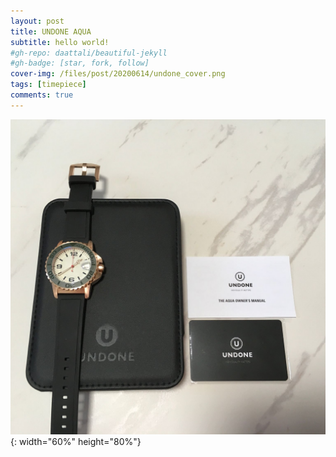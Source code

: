 ```yaml
---
layout: post
title: UNDONE AQUA
subtitle: hello world!
#gh-repo: daattali/beautiful-jekyll
#gh-badge: [star, fork, follow]
cover-img: /files/post/20200614/undone_cover.png
tags: [timepiece]
comments: true
---
```


![title](/files/post/20200614/undone_1.jpeg){: width="60%" height="80%"}
